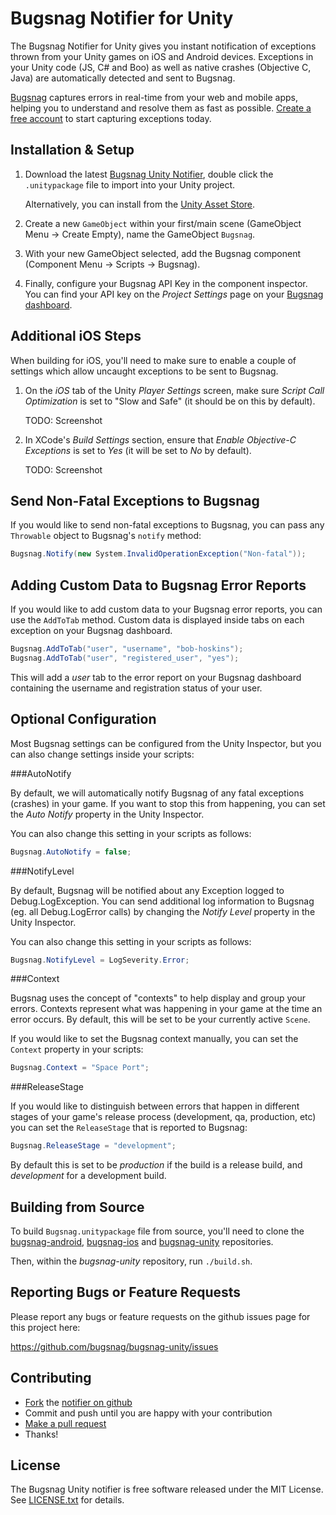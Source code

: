 Bugsnag Notifier for Unity
============================

The Bugsnag Notifier for Unity gives you instant notification of exceptions
thrown from your Unity games on iOS and Android devices. Exceptions in your 
Unity code (JS, C# and Boo) as well as native crashes (Objective C, Java) are
automatically detected and sent to Bugsnag.

[Bugsnag](http://bugsnag.com) captures errors in real-time from your web 
and mobile apps, helping you to understand and resolve them as fast as possible.
[Create a free account](http://bugsnag.com) to start capturing exceptions today.


Installation & Setup
--------------------

1.  Download the latest [Bugsnag Unity Notifier](https://github.com/bugsnag/bugsnag-unity/raw/master/Bugsnag.unitypackage),
    double click the `.unitypackage` file to import into your Unity project.
    
    Alternatively, you can install from the [Unity Asset Store](TODO).

2.  Create a new `GameObject` within your first/main scene
    (GameObject Menu -> Create Empty), name the GameObject `Bugsnag`.

3.  With your new GameObject selected, add the Bugsnag component 
    (Component Menu -> Scripts -> Bugsnag). 

4.  Finally, configure your Bugsnag API Key in the component inspector.
    You can find your API key on the *Project Settings* page on your 
    [Bugsnag dashboard](https://bugsnag.com).


Additional iOS Steps
--------------------

When building for iOS, you'll need to make sure to enable a couple of settings
which allow uncaught exceptions to be sent to Bugsnag.

1.  On the *iOS* tab of the Unity *Player Settings* screen, make sure 
    *Script Call Optimization* is set to "Slow and Safe" (it should be 
    on this by default).
    
    TODO: Screenshot

2.  In XCode's *Build Settings* section, ensure that *Enable Objective-C Exceptions*
    is set to *Yes* (it will be set to *No* by default).
    
    TODO: Screenshot


Send Non-Fatal Exceptions to Bugsnag
------------------------------------

If you would like to send non-fatal exceptions to Bugsnag, you can pass any
`Throwable` object to Bugsnag's `notify` method:

```csharp
Bugsnag.Notify(new System.InvalidOperationException("Non-fatal"));
```


Adding Custom Data to Bugsnag Error Reports
-------------------------------------------

If you would like to add custom data to your Bugsnag error reports, you can
use the `AddToTab` method. Custom data is displayed inside tabs on each 
exception on your Bugsnag dashboard.

```csharp
Bugsnag.AddToTab("user", "username", "bob-hoskins");
Bugsnag.AddToTab("user", "registered_user", "yes");
```

This will add a *user* tab to the error report on your Bugsnag dashboard
containing the username and registration status of your user.


Optional Configuration
----------------------

Most Bugsnag settings can be configured from the Unity Inspector, but you can
also change settings inside your scripts:

###AutoNotify

By default, we will automatically notify Bugsnag of any fatal exceptions
(crashes) in your game. If you want to stop this from happening, you can set
the *Auto Notify* property in the Unity Inspector.

You can also change this setting in your scripts as follows:
    
```csharp
Bugsnag.AutoNotify = false;
```

###NotifyLevel

By default, Bugsnag will be notified about any Exception logged to 
Debug.LogException. You can send additional log information to Bugsnag 
(eg. all Debug.LogError calls) by changing the *Notify Level* property
in the Unity Inspector.

You can also change this setting in your scripts as follows:

```csharp
Bugsnag.NotifyLevel = LogSeverity.Error;
```

###Context

Bugsnag uses the concept of "contexts" to help display and group your
errors. Contexts represent what was happening in your game at the
time an error occurs. By default, this will be set to be your currently
active `Scene`.

If you would like to set the Bugsnag context manually, you can set the 
`Context` property in your scripts:

```csharp
Bugsnag.Context = "Space Port";
```

###ReleaseStage

If you would like to distinguish between errors that happen in different
stages of your game's release process (development, qa, production, etc)
you can set the `ReleaseStage` that is reported to Bugsnag:

```csharp
Bugsnag.ReleaseStage = "development";
```
    
By default this is set to be *production* if the build is a release build, 
and *development* for a development build.


Building from Source
--------------------

To build `Bugsnag.unitypackage` file from source, you'll need to clone the 
[bugsnag-android](https://github.com/bugsnag/bugsnag-android), 
[bugsnag-ios](https://github.com/bugsnag/bugsnag-ios) and 
[bugsnag-unity](https://github.com/bugsnag/bugsnag-unity) repositories.

Then, within the *bugsnag-unity* repository, run `./build.sh`.


Reporting Bugs or Feature Requests
----------------------------------

Please report any bugs or feature requests on the github issues page for this
project here:

<https://github.com/bugsnag/bugsnag-unity/issues>


Contributing
------------

-   [Fork](https://help.github.com/articles/fork-a-repo) the [notifier on github](https://github.com/bugsnag/bugsnag-unity)
-   Commit and push until you are happy with your contribution
-   [Make a pull request](https://help.github.com/articles/using-pull-requests)
-   Thanks!


License
-------

The Bugsnag Unity notifier is free software released under the MIT License. 
See [LICENSE.txt](https://github.com/bugsnag/bugsnag-unity/blob/master/LICENSE.txt) for details.